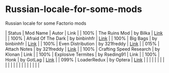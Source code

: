 # Russian-locale-for-some-mods<br>
Russian locale for some Factorio mods

| Status | Mod Name | Autor | Link |
| 100% | The Ruins Mod | by Bilka | [Link](https://mods.factorio.com/mod/AbandonedRuins) |
| 100% | Afraid Of The Dark | by binbinhfr | [Link](https://mods.factorio.com/mod/AfraidOfTheDark) |
| 100% | Big Bags | by binbinhfr | [Link](https://mods.factorio.com/mod/BigBags) |
| 100% | Even Distribution | by 321freddy | [Link](https://mods.factorio.com/mod/even-distribution%20) |
| 015% | Attach Notes | by 321freddy | [Link](https://mods.factorio.com/mod/attach-notes%20) |
| 100% | Crafting Speed Research | by Klonan | Link |
| 100% | Explosive Termites | by Rseding91 | Link |
| 100% | Honk | by GotLag | [Link](https://forums.factorio.com/viewtopic.php?f=92&t=21623) |
| 099% | LoaderRedux | by Optera | [Link](https://forums.factorio.com/viewtopic.php?f=97&t=48412) |
|  |  |  |  |
|  |  |  |  |
|  |  |  |  |
|  |  |  |  |
